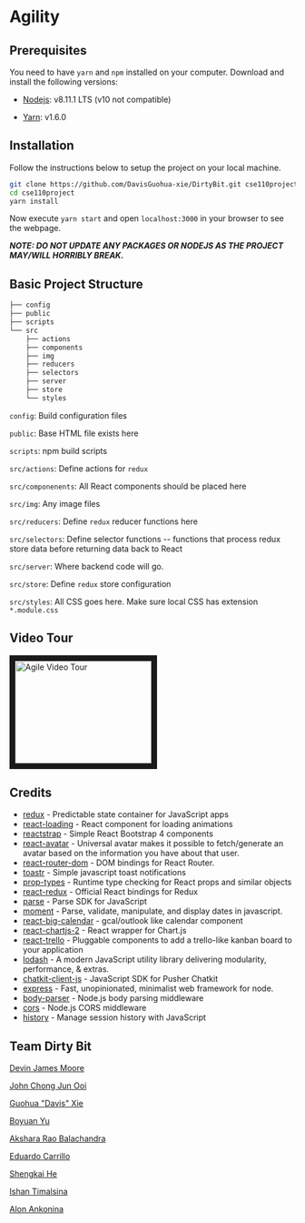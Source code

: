  # Agility 

## Prerequisites

You need to have `yarn` and `npm` installed on your computer. Download and install the following versions:

- [Nodejs](https://nodejs.org/en/ "Nodejs"): v8.11.1 LTS (v10 not compatible)

- [Yarn](https://yarnpkg.com/en/ "Yarn"): v1.6.0

## Installation

Follow the instructions below to setup the project on your local machine.

```sh
git clone https://github.com/DavisGuohua-xie/DirtyBit.git cse110project
cd cse110project
yarn install
```

Now execute `yarn start` and open `localhost:3000` in your browser to see the webpage.

***NOTE: DO NOT UPDATE ANY PACKAGES OR NODEJS AS THE PROJECT MAY/WILL HORRIBLY BREAK.***

## Basic Project Structure

```sh
├── config
├── public
├── scripts
└── src
    ├── actions
    ├── components
    ├── img
    ├── reducers
    ├── selectors
    ├── server
    ├── store
    └── styles
```

`config`: Build configuration files

`public`: Base HTML file exists here

`scripts`: npm build scripts

`src/actions`: Define actions for `redux`

`src/componenents`: All React components should be placed here

`src/img`: Any image files

`src/reducers`: Define `redux` reducer functions here

`src/selectors`: Define selector functions -- functions that process redux store data before returning data back to React

`src/server`: Where backend code will go.

`src/store`: Define `redux` store configuration

`src/styles`: All CSS goes here. Make sure local CSS has extension `*.module.css`



## Video Tour

<a href="http://www.youtube.com/watch?feature=player_embedded&v=rk8Ba9kR3LQ
" target="_blank"><img src="http://img.youtube.com/vi/rk8Ba9kR3LQ/0.jpg" 
alt="Agile Video Tour" width="240" height="180" border="10" /></a>





## Credits

- [redux](https://github.com/reduxjs/redux) - Predictable state container for JavaScript apps
- [react-loading](https://github.com/fakiolinho/react-loading) - React component for loading animations
- [reactstrap](https://github.com/reactstrap/reactstrap) - Simple React Bootstrap 4 components
- [react-avatar](https://github.com/Sitebase/react-avatar) - Universal avatar makes it possible to fetch/generate an avatar based on the information you have about that user.
- [react-router-dom](https://github.com/ReactTraining/react-router/tree/master/packages/react-router-dom) - DOM bindings for React Router.
- [toastr](https://github.com/CodeSeven/toastr) - Simple javascript toast notifications
- [prop-types](https://github.com/facebook/prop-types) - Runtime type checking for React props and similar objects
- [react-redux](https://github.com/reduxjs/react-redux) - Official React bindings for Redux
- [parse](https://github.com/parse-community/Parse-SDK-JS) - Parse SDK for JavaScript
- [moment](https://github.com/moment/moment) - Parse, validate, manipulate, and display dates in javascript.
- [react-big-calendar](https://github.com/intljusticemission/react-big-calendar) - gcal/outlook like calendar component
- [react-chartjs-2](https://github.com/jerairrest/react-chartjs-2) - React wrapper for Chart.js
- [react-trello](https://github.com/rcdexta/react-trello) - Pluggable components to add a trello-like kanban board to your application
- [lodash](https://github.com/lodash/lodash) - A modern JavaScript utility library delivering modularity, performance, & extras.
- [chatkit-client-js](https://github.com/pusher/chatkit-client-js) - JavaScript SDK for Pusher Chatkit 
- [express](https://github.com/expressjs/express) - Fast, unopinionated, minimalist web framework for node.
- [body-parser](https://github.com/ReactTraining/react-router) - Node.js body parsing middleware
- [cors](https://github.com/expressjs/cors) - Node.js CORS middleware
- [history](https://github.com/ReactTraining/history) - Manage session history with JavaScript






## Team Dirty Bit

[Devin James Moore](https://github.com/djm016)

[John Chong Jun Ooi](https://github.com/john-best)

[Guohua "Davis" Xie](https://github.com/DavisGuohua-xie)

[Boyuan Yu](https://github.com/DavisGuohua-xie) 

[Akshara Rao Balachandra](https://github.com/androidpcguy)	

[Eduardo Carrillo](https://github.com/eddiecurio)

[David Alejandro Gonzalez-Maldonado]: (https://github.com/davidgm96)

[Shengkai He](https://github.com/softtrymee)	

[Ishan Timalsina](https://github.com/ishantimalsina) 		

[Alon Ankonina](https://github.com/alonanko)










